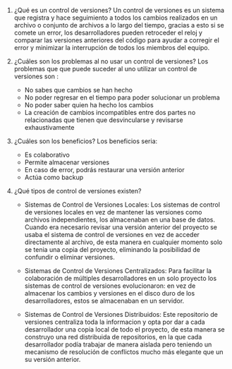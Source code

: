 1. ¿Qué es un control de versiones?
    Un control de versiones es un sistema que registra y hace seguimiento a todos los cambios realizados en un archivo o conjunto de archivos 
    a lo largo del tiempo, gracias a esto si se comete un error, los desarrolladores pueden retroceder el reloj y comparar las versiones anteriores
    del código para ayudar a corregir el error y minimizar la interrupción de todos los miembros del equipo.
    


2. ¿Cuáles son los problemas al no usar un control de versiones?
    Los problemas que que puede suceder al uno utilizar un control de versiones son :
    - No sabes que cambios se han hecho
    - No poder regresar en el tiempo para poder solucionar un problema
    - No poder saber quien ha hecho los cambios 
    - La creación de cambios incompatibles entre dos partes no relacionadas que tienen que desvincularse y revisarse exhaustivamente


3. ¿Cuáles son los beneficios?
    Los beneficios seria:
     - Es colaborativo
     - Permite almacenar versiones
     - En caso de error, podrás restaurar una versión anterior
     - Actúa como backup


4. ¿Qué tipos de control de versiones existen?

    - Sistemas de Control de Versiones Locales: Los sistemas de control de versiones locales en vez de mantener las versiones como archivos independientes, los almacenaban en una base de datos. Cuando era necesario revisar una versión anterior del proyecto se usaba el sistema de control de versiones en vez de acceder directamente al archivo, de esta manera en cualquier momento solo se tenia una copia del proyecto, eliminando la posibilidad de confundir o eliminar versiones.

    - Sistemas de Control de Versiones Centralizados: Para facilitar la colaboración de múltiples desarrolladores en un solo proyecto los sistemas de control de versiones evolucionaron: en vez de almacenar los cambios y versiones en el disco duro de los desarrolladores, estos se almacenaban en un servidor.

    - Sistemas de Control de Versiones Distribuidos: Este repositorio de versiones centraliza toda la informacion y opta por dar a cada desarrollador una copia local de todo el proyecto, de esta manera se construyo una red distribuida de repositorios, en la que cada desarrollador podía trabajar de manera aislada pero teniendo un mecanismo de resolución de conflictos mucho más elegante que un su versión anterior.
   
